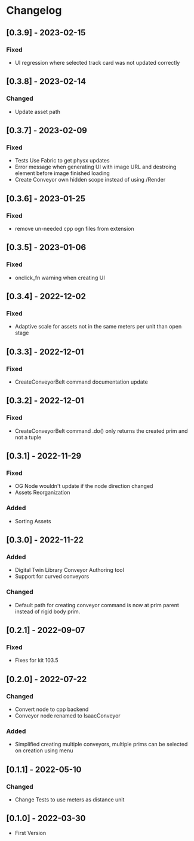 # Changelog


## [0.3.9] - 2023-02-15
### Fixed
- UI regression where selected track card was not updated correctly

## [0.3.8] - 2023-02-14
### Changed
- Update asset path

## [0.3.7] - 2023-02-09
### Fixed
- Tests Use Fabric to get physx updates
- Error message when generating UI with image URL and destroing element before image finished loading
- Create Conveyor own hidden scope instead of using /Render

## [0.3.6] - 2023-01-25
### Fixed
- remove un-needed cpp ogn files from extension

## [0.3.5] - 2023-01-06
### Fixed
- onclick_fn warning when creating UI

## [0.3.4] - 2022-12-02
### Fixed
- Adaptive scale for assets not in the same meters per unit than open stage
## [0.3.3] - 2022-12-01
### Fixed
- CreateConveyorBelt command documentation update
## [0.3.2] - 2022-12-01
### Fixed
- CreateConveyorBelt command .do() only returns the created prim and not a tuple

## [0.3.1] - 2022-11-29
### Fixed
- OG Node wouldn't update if the node direction changed
- Assets Reorganization

### Added
- Sorting Assets

## [0.3.0] - 2022-11-22
### Added
- Digital Twin Library Conveyor Authoring tool
- Support for curved conveyors
### Changed
- Default path for creating conveyor command is now at prim parent instead of rigid body prim.

## [0.2.1] - 2022-09-07
### Fixed
- Fixes for kit 103.5

## [0.2.0] - 2022-07-22

### Changed
- Convert node to cpp backend
- Conveyor node renamed to IsaacConveyor

### Added
- Simplified creating multiple conveyors, multiple prims can be selected on creation using menu

## [0.1.1] - 2022-05-10

### Changed
- Change Tests to use meters as distance unit

## [0.1.0] - 2022-03-30

- First Version
